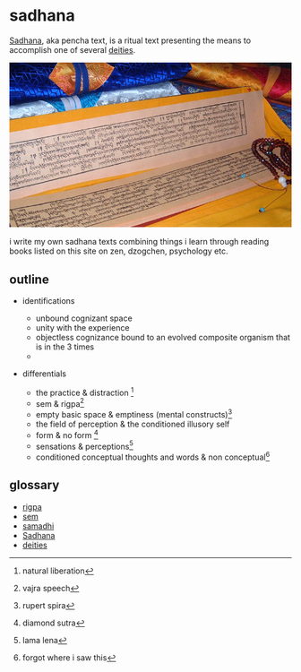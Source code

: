 # sadhana

[Sadhana](https://www.rigpawiki.org/index.php?title=Sadhana), aka pencha text,  is a ritual text presenting the means to accomplish one of several [deities](https://www.rigpawiki.org/index.php?title=Deity).

![](f_tibetan_pechatext.jpg)

i write my own sadhana texts combining things i learn through reading books listed on this site on zen, dzogchen, psychology etc.

## outline

* identifications
	* unbound cognizant space
	* unity with the experience
	* objectless cognizance bound to an evolved composite organism that is in the 3 times
	* 

* differentials
	* the practice & distraction [^2]
	* sem & rigpa[^3]
	* empty basic space & emptiness (mental constructs)[^4]
	* the field of perception & the conditioned illusory self
	* form & no form [^1]
	* sensations & perceptions[^5]
	* conditioned conceptual thoughts and words & non conceptual[^6]

[^1]: diamond sutra
[^2]: natural liberation
[^3]: vajra speech 
[^4]: rupert spira 
[^5]: lama lena 
[^6]: forgot where i saw this 


## glossary 

* [rigpa](https://www.rigpawiki.org/index.php?title=Rigpa)
* [sem](https://www.rigpawiki.org/index.php?title=Ordinary_mind)
* [samadhi](https://www.rigpawiki.org/index.php?title=Samadhi)
* [Sadhana](https://www.rigpawiki.org/index.php?title=Sadhana)
* [deities](https://www.rigpawiki.org/index.php?title=Deity)

